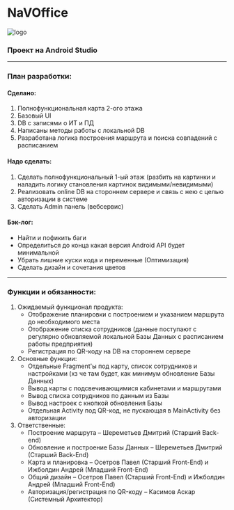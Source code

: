 # NaVOffice
![logo](https://media.discordapp.net/attachments/759412243850592258/812671357048455238/jUbo5dIVwWg.png)
### Проект на Android Studio
---
### План разработки:
#### Сделано:
1) Полнофункциональная карта 2-ого этажа
2) Базовый UI
3) DB с записями о ИТ и ПД
4) Написаны методы работы с локальной DB
5) Разработана логика построения маршрута и поиска совпадений с расписанием
#### Надо сделать:
1) Сделать полнофункциональный 1-ый этаж (разбить на картинки и наладить логику становления картинок видимыми/невидимыми)
2) Реализовать online DB на стороннем сервере и связь с нею с целью авторизации в системе
3) Сделать Admin панель (вебсервис)

#### Бэк-лог:
- Найти и пофикить баги
- Определиться до конца какая версия Android API будет минимальной
- Убрать лишние куски кода и переменные (Оптимизация)
- Сделать дизайн и сочетания цветов
---
### Функции и обязанности:
1. Ожидаемый функционал продукта:
    - Отображение планировки с построением и указанием маршрута до необходимого места
    - Отображение списка сотрудников (данные поступают с регулярно обновляемой локальной Базы Данных с расписанием работы предприятия)
    - Регистрация по QR-коду на DB на стороннем сервере
2. Основные функции:
    - Отдельные Fragment'ы под карту, список сотрудников и настройками (хз че там будет, как минимум обновление Базы Данных)
    - Вывод карты с подсвечивающимися кабинетами и маршрутами
    - Вывод списка сотрудников по данным из Базы
    - Вывод настроек с кнопкой обновления Базы
    - Отдельная Activity под QR-код, не пускающая в MainActivity без авторизации
3. Ответственные:
    - Построение маршрута – Шереметьев Дмитрий (Старший Back-end)
    - Обновление и построение Базы Данных – Шереметьев Дмитрий (Старший Back-End)
    - Карта и планировка – Осетров Павел (Старший Front-End) и Ижболдин Андрей (Младший Front-End)
    - Общий дизайн – Осетров Павел (Старший Front-End) и Ижболдин Андрей (Младший Front-End)
    - Авторизация/регистрация по QR-коду – Касимов Аскар (Системный Архитектор)

